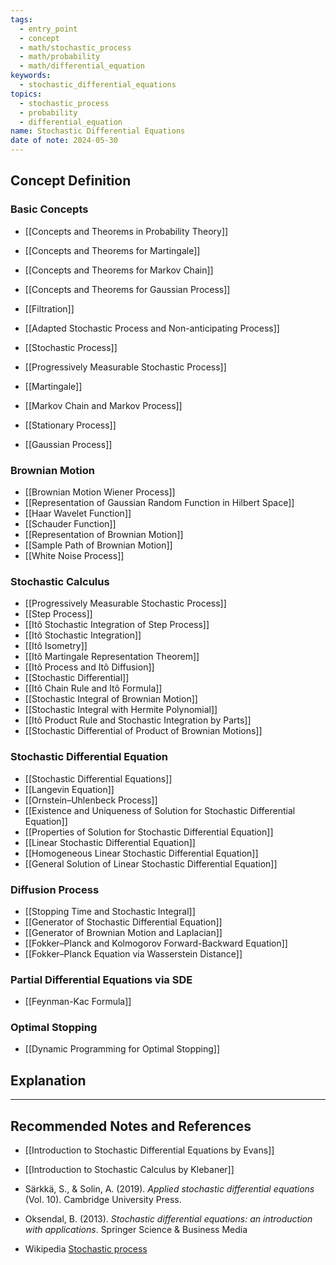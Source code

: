 ```yaml
---
tags:
  - entry_point
  - concept
  - math/stochastic_process
  - math/probability
  - math/differential_equation
keywords:
  - stochastic_differential_equations
topics:
  - stochastic_process
  - probability
  - differential_equation
name: Stochastic Differential Equations
date of note: 2024-05-30
---
```


## Concept Definition

### Basic Concepts

- [[Concepts and Theorems in Probability Theory]]
- [[Concepts and Theorems for Martingale]]
- [[Concepts and Theorems for Markov Chain]]
- [[Concepts and Theorems for Gaussian Process]]

- [[Filtration]]
- [[Adapted Stochastic Process and Non-anticipating Process]]
- [[Stochastic Process]]
- [[Progressively Measurable Stochastic Process]]

- [[Martingale]]
- [[Markov Chain and Markov Process]]
- [[Stationary Process]]
- [[Gaussian Process]]


### Brownian Motion

- [[Brownian Motion Wiener Process]]
- [[Representation of Gaussian Random Function in Hilbert Space]]
- [[Haar Wavelet Function]]
- [[Schauder Function]]
- [[Representation of Brownian Motion]]
- [[Sample Path of Brownian Motion]]
- [[White Noise Process]]


### Stochastic Calculus

- [[Progressively Measurable Stochastic Process]]
- [[Step Process]]
- [[Itô Stochastic Integration of Step Process]]
- [[Itô Stochastic Integration]]
- [[Itô Isometry]]
- [[Itô Martingale Representation Theorem]]
- [[Itô Process and Itô Diffusion]]
- [[Stochastic Differential]]
- [[Itô Chain Rule and Itô Formula]]
- [[Stochastic Integral of Brownian Motion]]
- [[Stochastic Integral with Hermite Polynomial]]
- [[Itô Product Rule and Stochastic Integration by Parts]]
- [[Stochastic Differential of Product of Brownian Motions]]


### Stochastic Differential Equation

- [[Stochastic Differential Equations]]
- [[Langevin Equation]]
- [[Ornstein–Uhlenbeck Process]]
- [[Existence and Uniqueness of Solution for Stochastic Differential Equation]]
- [[Properties of Solution for Stochastic Differential Equation]]
- [[Linear Stochastic Differential Equation]]
- [[Homogeneous Linear Stochastic Differential Equation]]
- [[General Solution of Linear Stochastic Differential Equation]]


### Diffusion Process

- [[Stopping Time and Stochastic Integral]]
- [[Generator of Stochastic Differential Equation]]
- [[Generator of Brownian Motion and Laplacian]]
- [[Fokker–Planck and Kolmogorov Forward-Backward Equation]]
- [[Fokker–Planck Equation via Wasserstein Distance]]


### Partial Differential Equations via SDE

- [[Feynman-Kac Formula]]


### Optimal Stopping

- [[Dynamic Programming for Optimal Stopping]]




## Explanation





-----------
##  Recommended Notes and References


- [[Introduction to Stochastic Differential Equations by Evans]]
- [[Introduction to Stochastic Calculus by Klebaner]]
- Särkkä, S., & Solin, A. (2019). _Applied stochastic differential equations_ (Vol. 10). Cambridge University Press.
- Oksendal, B. (2013). _Stochastic differential equations: an introduction with applications_. Springer Science & Business Media





- Wikipedia [Stochastic process](https://en.wikipedia.org/wiki/Stochastic_process)
